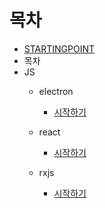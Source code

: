 # 목차
* [STARTINGPOINT](../README.md)
* 목차
* JS
  * electron
    * [시작하기](../js/electronjs/start.md)

  * react
    * [시작하기](../js/reactjs/start.md)

  * rxjs
    * [시작하기](../js/rxjs/start.md)



